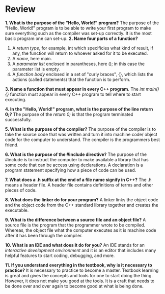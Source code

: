 # Review
**1. What is the purpose of the "Hello, World!" program?**
The purpose of the "Hello, World!" program is to be able to write your first program to make sure everything such as the compiler was set-up correctly. It is the most basic program one can set-up.
**2. Name four parts of a function?**
1. A *return type*, for example, int which specificies what kind of result, if any, the function will return to whoever asked for it to be executed.
2. A *name*, here main.
3. A *parameter list* enclosed in parantheses, here (); in this case the parameter list is empty.
4. A *function body* enclosed in a set of "curly braces", {}, which lists the actions (called statements) that the function is to perform.

**3. Name a function that must appear in every C++ program.**
The *int main(){}* function must appear in every C++ program to tell where to start executing.

**4. In the "Hello, World!" program, what is the purpose of the line return 0;?**
The purpose of the *return 0;* is that the program terminated successfully.

**5. What is the purpose of the compiler?**
The purpose of the compiler is to take the source code that was written and turn it into machine code/ object code for the computer to understand. The compiler is the programmers best friend.

**6. What is the purpose of the #include directive?**
The purpose of the #include is to instruct the computer to make available a library that has some code that can be access using declarations. A declaration is a program statement specifying how a piece of code can be used.

**7. What does a .h suffix at the end of a file name signify in C++?**
The .h means a header file. A header file contains definitions of terms and other pieces of code.

**8. What does the linker do for your program?**
A linker links the object code and the object code from the C++ standard library together and creates the executable.

**9. What is the difference between a source file and an object file?**
A source file is the program that the programmer wrote to be compiled. Whereas, the object file what the computer executes as it is machine code after it has been through the compiler.

**10. What is an IDE and what does it do for you?**
An IDE stands for an *interactive development environment* and it is an editor that includes many helpful features to start coding, debugging, and more.

**11. If you understand everything in the textbook, why is it necessary to practice?**
It is necessary to practice to become a master. Textbook learning is great and gives the concepts and tools for one to start doing the thing. However, it does not make you good at the tools. It is a craft that needs to be done over and over again to become good at what is being done.
